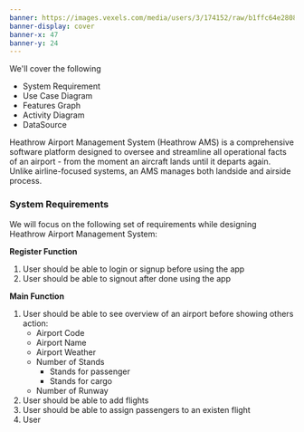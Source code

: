 ```yaml
---
banner: https://images.vexels.com/media/users/3/174152/raw/b1ffc64e28085dbfbb3c1bda2c5e26db-airport-flat-design-banner.jpg
banner-display: cover
banner-x: 47
banner-y: 24
---
```

We'll cover the following
+ System Requirement
+ Use Case Diagram
+ Features Graph
+ Activity Diagram
+ DataSource

Heathrow Airport Management System (Heathrow AMS) is a comprehensive software platform designed to oversee and streamline all operational facts of an airport - from the moment an aircraft lands until it departs again. Unlike airline-focused systems, an AMS manages both landside and airside process.

### System Requirements

We will focus on the following set of requirements while designing Heathrow Airport Management System:

**Register Function**

1. User should be able to login or signup before using the app
2. User should be able to signout after done using the app

**Main Function**

1. User should be able to see overview of an airport before showing others action:
	+ Airport Code
	+ Airport Name
	+ Airport Weather
	+ Number of Stands
		+ Stands for passenger
		+ Stands for cargo
	+ Number of Runway
2. User should be able to add flights 
3. User should be able to assign passengers to an existen flight
4. User 